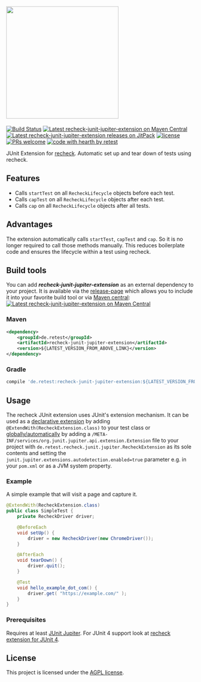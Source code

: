 # <a href="https://retest.dev"><img src="https://assets.retest.org/retest/ci/logos/recheck-screen.svg" width="300"/></a>

[![Build Status](https://github.com/retest/recheck-junit-jupiter-extension/workflows/build/badge.svg)](https://github.com/retest/recheck-junit-jupiter-extension/actions?query=workflow%3Abuild)
[![Latest recheck-junit-jupiter-extension on Maven Central](https://maven-badges.herokuapp.com/maven-central/de.retest/recheck-junit-jupiter-extension/badge.svg?style=flat)](https://mvnrepository.com/artifact/de.retest/recheck-junit-jupiter-extension)
[![Latest recheck-junit-jupiter-extension releases on JitPack](https://jitpack.io/v/de.retest/recheck-junit-jupiter-extension.svg)](https://jitpack.io/#de.retest/recheck-junit-jupiter-extension)
[![license](https://img.shields.io/badge/license-AGPL-brightgreen.svg)](https://github.com/retest/recheck-junit-jupiter-extension/blob/main/LICENSE)
[![PRs welcome](https://img.shields.io/badge/PRs-welcome-ff69b4.svg)](https://github.com/retest/recheck-junit-jupiter-extension/issues?q=is%3Aissue+is%3Aopen+label%3A%22help+wanted%22)
[![code with hearth by retest](https://img.shields.io/badge/%3C%2F%3E%20with%20%E2%99%A5%20by-retest-C1D82F.svg)](https://retest.de/)

JUnit Extension for [recheck](https://github.com/retest/recheck). Automatic set up and tear down of tests using recheck.

## Features

* Calls `startTest` on all `RecheckLifecycle` objects before each test.
* Calls `capTest` on all `RecheckLifecycle` objects after each test.
* Calls `cap` on all `RecheckLifecycle` objects after all tests.

## Advantages

The extension automatically calls `startTest`, `capTest` and `cap`. So it is no longer required to call those methods manually. This reduces boilerplate code and ensures the lifecycle within a test using recheck.

## Build tools

You can add ***recheck-junit-jupiter-extension*** as an external dependency to your project. It is available via the [release-page](https://github.com/retest/recheck-junit-jupiter-extension/releases) which allows you to include it into your favorite build tool or via [Maven central](https://mvnrepository.com/artifact/de.retest/recheck-junit-jupiter-extension): [![Latest recheck-junit-jupiter-extension on Maven Central](https://maven-badges.herokuapp.com/maven-central/de.retest/recheck-junit-jupiter-extension/badge.svg?style=flat)](https://mvnrepository.com/artifact/de.retest/recheck-junit-jupiter-extension)

### Maven

```xml
<dependency>
	<groupId>de.retest</groupId>
	<artifactId>recheck-junit-jupiter-extension</artifactId>
	<version>${LATEST_VERSION_FROM_ABOVE_LINK}</version>
</dependency>
```

### Gradle

```gradle
compile 'de.retest:recheck-junit-jupiter-extension:${LATEST_VERSION_FROM_ABOVE_LINK}'
```

## Usage

The recheck JUnit extension uses JUnit's extension mechanism. It can be used as a [declarative extension](https://junit.org/junit5/docs/current/user-guide/#extensions-registration-declarative) by adding `@ExtendWith(RecheckExtension.class)` to your test class or [globally/automatically](https://junit.org/junit5/docs/current/user-guide/#extensions-registration-automatic) by adding a `/META-INF/services/org.junit.jupiter.api.extension.Extension` file to your project with `de.retest.recheck.junit.jupiter.RecheckExtension` as its sole contents and setting the `junit.jupiter.extensions.autodetection.enabled=true` parameter e.g. in your `pom.xml` or as a JVM system property.

### Example

A simple example that will visit a page and capture it.

```java
@ExtendWith(RecheckExtension.class)
public class SimpleTest {
	private RecheckDriver driver;

	@BeforeEach
	void setUp() {
		driver = new RecheckDriver(new ChromeDriver());
	}

	@AfterEach
	void tearDown() {
		driver.quit();
	}

	@Test
	void hello_example_dot_com() {
		driver.get( "https://example.com/" );
	}
}
```

### Prerequisites

Requires at least [JUnit Jupiter](https://mvnrepository.com/artifact/org.junit.jupiter/junit-jupiter). For JUnit 4 support look at [recheck extension for JUnit 4](https://github.com/retest/recheck-junit-4-extension).

## License

This project is licensed under the [AGPL license](LICENSE).
